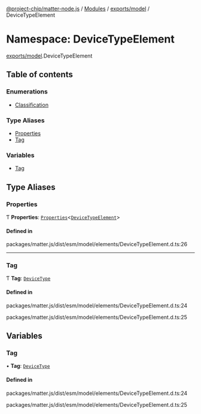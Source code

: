 [@project-chip/matter-node.js](../README.md) / [Modules](../modules.md) / [exports/model](exports_model.md) / DeviceTypeElement

# Namespace: DeviceTypeElement

[exports/model](exports_model.md).DeviceTypeElement

## Table of contents

### Enumerations

- [Classification](../enums/exports_model.DeviceTypeElement.Classification.md)

### Type Aliases

- [Properties](exports_model.DeviceTypeElement.md#properties)
- [Tag](exports_model.DeviceTypeElement.md#tag)

### Variables

- [Tag](exports_model.DeviceTypeElement.md#tag-1)

## Type Aliases

### Properties

Ƭ **Properties**: [`Properties`](exports_model.BaseElement.md#properties)\<[`DeviceTypeElement`](../interfaces/exports_model.DeviceTypeElement-1.md)\>

#### Defined in

packages/matter.js/dist/esm/model/elements/DeviceTypeElement.d.ts:26

___

### Tag

Ƭ **Tag**: [`DeviceType`](../enums/exports_model.ElementTag.md#devicetype)

#### Defined in

packages/matter.js/dist/esm/model/elements/DeviceTypeElement.d.ts:24

packages/matter.js/dist/esm/model/elements/DeviceTypeElement.d.ts:25

## Variables

### Tag

• **Tag**: [`DeviceType`](../enums/exports_model.ElementTag.md#devicetype)

#### Defined in

packages/matter.js/dist/esm/model/elements/DeviceTypeElement.d.ts:24

packages/matter.js/dist/esm/model/elements/DeviceTypeElement.d.ts:25
